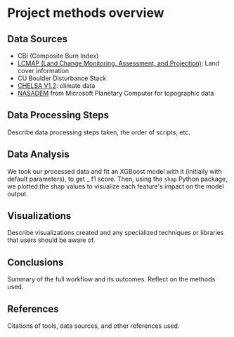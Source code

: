 # Project methods overview

## Data Sources
- CBI (Composite Burn Index)
- [LCMAP (Land Change Monitoring, Assessment, and Projection)](https://www.usgs.gov/special-topics/lcmap/data): Land cover information
- CU Boulder Disturbance Stack
- [CHELSA V1.2](https://chelsa-climate.org/downloads/): climate data
- [NASADEM](https://planetarycomputer.microsoft.com/dataset/nasadem) from Microsoft Planetary Computer for topographic data
## Data Processing Steps
Describe data processing steps taken, the order of scripts, etc.

## Data Analysis
We took our processed data and fit an XGBoost model with it (initially with default parameters), to get _ f1 score. Then, using the `shap` Python package, we plotted the shap values to visualize each feature's impact on the model output.

## Visualizations
Describe visualizations created and any specialized techniques or libraries that users should be aware of.

## Conclusions
Summary of the full workflow and its outcomes. Reflect on the methods used.

## References
Citations of tools, data sources, and other references used.
